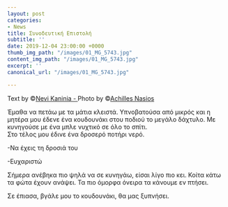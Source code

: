 ```yaml
---
layout: post
categories:
- News
title: Συνοδευτική Επιστολή
subtitle: ''
date: 2019-12-04 23:00:00 +0000
thumb_img_path: "/images/01_MG_5743.jpg"
content_img_path: "/images/01_MG_5743.jpg"
excerpt: ''
canonical_url: "/images/01_MG_5743.jpg"

---
```

Text by ©<a href="[https://www.facebook.com/nevi.kaninia]" target="blank">Nevi Kaninia - </a>Photo by ©<a href="[https://anikon.org/]" target="blank">Achilles Nasios</a>

Έμαθα να πετάω με τα μάτια κλειστά.
Υπνοβατούσα από μικρός και η μητέρα μου έδενε ένα κουδουνάκι στου ποδιού το μεγάλο δάχτυλο.
Με κυνηγούσε με ένα μπλε νυχτικό σε όλο το σπίτι.  
Στο τέλος μου έδινε ένα δροσερό ποτήρι νερό.

-Να έχεις τη δροσιά του

-Ευχαριστώ

Σήμερα ανέβηκα πιο ψηλά να σε κυνηγάω, 
είσαι λίγο πιο κει.
Κοίτα κάτω τα φώτα έχουν ανάψει.
Τα πιο όμορφα όνειρα τα κάνουμε εν πτήσει.

Σε έπιασα, 
βγάλε μου το κουδουνάκι,
θα μας ξυπνήσει.